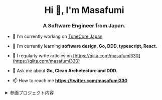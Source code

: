 <h1 align="center">Hi 👋, I'm Masafumi</h1>
<h3 align="center">A Software Engineer from Japan.</h3>


- 🔭 I’m currently working on [TuneCore Japan](https://www.tunecore.co.jp/)

- 🌱 I’m currently learning **software design, Go, DDD, typescript, React.**

- 📝 I regularly write articles on [https://qiita.com/masafumi330](https://qiita.com/masafumi330)

- 💬 Ask me about **Go, Clean Archetecture and DDD.**

- 📫 How to reach me **https://twitter.com/masafumi330**

<details><summary>参画プロジェクト内容</summary>

# 【正社員】アーティスト向け音楽流通サービス「TuneCore Japan」の開発・運用
## プロダクト概要
- TuneCore Japan は、世界最大手の音楽のディストリビューション会社 「 TuneCore,Inc.（米国）」 とWano株式会社（日本）の合弁企業（ジョイント・ベンチャー）で、2012年にサービスを開始した、**アーティスト向けの音楽流通サービス**を提供する会社です。
- 誰でも簡単に自分の楽曲を世界中のストアで販売・配信でき、**iTunes Store や Apple Music、Spotify、YouTube Music など、国内外の音楽配信プラットフォームへの楽曲配信・管理を一括で行うことができるツール**として、数多くのアーティストやレーベルが利用しています。
- サービス開始以来、登録アーティスト数及び配信楽曲数（＝流通量）は増加を続け、年間の邦楽デジタル音楽流通量は日本一を達成。また、2023年までのアーティストへの累計還元額は**547億円**を突破しました。
-「あなたの音楽でセカイを紡ぐ」のビジョンのもと、アーティストをサポートし、アーティストおよび音楽の素晴らしさを世界中に広めるサービスとして積極的に事業展開をしています。
- URL: https://www.tunecore.co.jp/

## プロジェクトの規模
プロダクト開発チーム 18名
・プロダクトチーム　3名（GM 1名、PM　1名、Webディレクター　1名）
・デザインチーム　3名（アートディレクター　1名　業務委託デザイナー　2名）
・エンジニアチーム　12名（フロントエンド　4名　バックエンド　8名）

## 技術スタック

|                |                              技術スタック                                                    | 
| -------------- | -------------------------------------------------------------------------------- | 
| Frontend       | React, Typescript, Next.js, Tailwind CSS, node.js, vite, recoil, React Hook Form, jQuery | 
| Backend        | Go, Echo, Perl, Ruby                                                             | 
| DB             | MySQL                                                                            | 
| Infrastructure | AWS, Docker                                                                      | 
| 開発支援ツール | GitHub, Notion, Slack                                                                          | 

## 業務内容
- TuneCore Japan ユーザー画面、ストア向け楽曲納品サーバー・ワークフロー、アーティストの楽曲審査や管理に使用する社内管理画面の開発・運用
  - 仕様定義
  - 開発工数の見積もり
  - PdMや他部署の機能開発要求者との、仕様、スコープの調整
  - 小~中規模（開発工数 ~ `1人月` 程度)の機能開発のアーキテクチャ設計
  - API設計
  - DBスキーマ設計
  - Webフロントエンド実装 (React, Typescript, jQuery)
- プロダクトの運用保守, Bugの原因特定・修正対応
- コードレビュー
- 継続的なリファクタリング、ドキュメント作成によるチームへの知識還元
 

### API設計・開発
#### Perl製API -> Go製APIへのモダン化
- 課題
  - チームの方針の一つとして、Goへとモダン化を進めていくことがあった
  - ただし、プロダクトとして常に新しい価値を提供していくことが求められるため、**新規開発を止めてまでリファクタリングの時間を取ることはできない**
- 解決方法
  - 新規開発は行いつつ、モダン化できる部分から**スモールステップ**でGo製APIへ移行する開発を行った
- 工夫点
  - Frontendの画面開発について、新規ページの開発となったため、Perl製APIはそのままで、Goで新規APIを実装し、新規ページから新規APIへリクエストを行うようにすれば、サービスを止めずにモダン化ができると判断した。そのための事前調査を行い、**事前に入念にローンチ計画を立て**、PdMとも議論を行った。

### アーキテクチャ設計
#### 既存楽曲をコピーする機能の開発
- 課題
  - 楽曲を多数保有しているようなユーザーの場合、すでに配信登録している楽曲をコピーして、別のアルバムにも同楽曲を登録したいというニーズがあった。
  - ただし、楽曲情報を1から新規作成して登録する操作が多く、同じ楽曲を別の複数のアルバムに登録することはなかった。
  - ビジネス観点からも、既存楽曲をコピーすることで新しいアルバムを作成・登録してもらうことで、さらなる利益も見込まれるため、優先度が高い開発案件だった。
- 解決方法
  - 既存楽曲の検索モーダル及び、既存楽曲の選択・保存機能を開発した。
- 工夫点
  - 元楽曲の情報の編集を行った際、コピーした楽曲への編集内容を即時同期するため、イベント駆動アーキテクチャを採用した。
    1. 「元楽曲の情報の編集」を行うと、編集内容をJobキューにEnqueueする
    2. 同期処理を行うためのWorkerプロセスが常に走っており、このプロセスがJobキューからDequeueする
- 成果
  - コピー機能による新規アルバム登録数が増加し、開発コスト `300万` に対して、約一年で `70%(210万)` のコスト改修が達成できた。

### パフォーマンス改善
#### React製編集画面からの冗長なAPIリクエスト回数を `50%` 削減。前月比 `6,000リクエスト` の削減▼
- 課題
  - ある特定機能の編集画面を開くと、同一APIに対して複数回リクエストを叩いていることを、ブラウザの検証ツールにて発見した。
  - 複数のコンポーネントがそれぞれ独自に、同一のカスタムフックを利用しているため、発生していた。
  - 幸い、致命的なエラーは発生していなかったが、意図しない挙動が発生する可能性、冗長なリクエストによる、本来不要なサーバーのリソース消費が懸念となっていた。
- 解決方法
  - 複数のコンポーネントの共通の親コンポーネントからのみ、特定のカスタムフックを利用し、その子コンポーネントに対しては、Propsでデータを受け渡すようにした。これにより、カスタムフックに依存するのは、親コンポーネント1つのみとなった。
- 工夫点
  - `useSwr` などのように、リクエストをキャッシュするライブラリツールもあるが、まずは基本に忠実に、親コンポーネントへ`リフトアップ`し、Propsとして子コンポーネントにデータを渡すという、正攻法で改善を行った。
- 成果
  - 修正の結果、編集画面を開いた際の、同一APIに対して複数回リクエスト回数を**50%削減**することができた。月合計だと、**前月比 6,000リクエストの削減▼**となった。

### 開発プロセス改善
#### CodeBuild CI実行時間の `50%` 削減
- 課題
  - Goレポジトリにおける、テスト環境・本番環境にマージ時のCI実行時間が `10分強` を超えていた
  - 特にテスト環境においては、早期にテスターからのフィードバックを受けたいニーズが高く、そのため、テスト反映のサイクルを高速化する必要があった。
- 解決方法
  - 調査検証を行い、以下の対策を行った
    - CudeBuildのローカルキャッシュを設定し、キャッシュヒットした際には、依存モジュールのダウンロードはキャッシュを用いて高速化した
    - 既にCI実行時のCPU使用率が `90%` を超えている状態だったため、CPUリソースの枯渇により、CI実行に時間が掛かっていると仮説を立て、プロビジョニング環境のグレードアップを行った

- 工夫点
  - 安易にスペックのグレードアップを図るのではなく、まずは設定や不要な処理の見直しを行うことで、解決を図ったこと。
  - 
- 成果
  - CI実効時間の `50%` 短縮を達成
  - グレードアップにより単位時間当たりの料金は `2倍` になったが、実効時間が `2分の1`に短縮できたため、結果として総コストに大きな変化はなく、CI実効時間の短縮を達成できた
</details>

